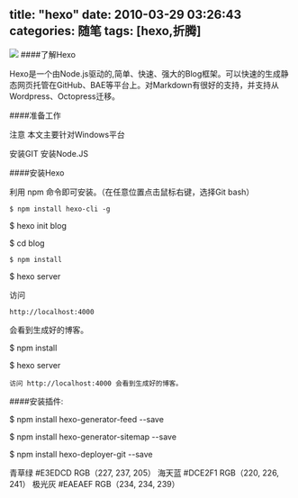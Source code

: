 title: "hexo"
date: 2010-03-29 03:26:43
categories: 随笔
tags: [hexo,折腾]
---
![](http://eurusd.qiniudn.com/1.png)
####了解Hexo

Hexo是一个由Node.js驱动的,简单、快速、强大的Blog框架。可以快速的生成静态网页托管在GitHub、BAE等平台上。对Markdown有很好的支持，并支持从Wordpress、Octopress迁移。

####准备工作

注意 本文主要针对Windows平台

安装GIT 安装Node.JS

####安装Hexo

利用 npm 命令即可安装。（在任意位置点击鼠标右键，选择Git bash）

    $ npm install hexo-cli -g

$ hexo init blog 

$ cd blog 


    $ npm install 

$ hexo server

访问

    http://localhost:4000

会看到生成好的博客。

$ npm install 

$ hexo server

    访问 http://localhost:4000 会看到生成好的博客。


####安装插件:

$ npm install hexo-generator-feed --save

$ npm install hexo-generator-sitemap --save

$ npm install hexo-deployer-git --save


青草绿 #E3EDCD RGB（227, 237, 205）
海天蓝 #DCE2F1 RGB（220, 226, 241）
极光灰 #EAEAEF RGB（234, 234, 239）